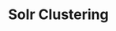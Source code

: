 ---
title: Solr Clustering
menu:
  docs_{{ .version }}:
    identifier: sl-clustering-solr
    name: Clustering
    parent: sl-solr-guides
    weight: 16
menu_name: docs_{{ .version }}
---